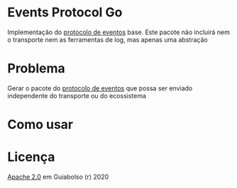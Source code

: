 # Events Protocol Go
Implementação do [protocolo de eventos](https://github.com/GuiaBolso/events-protocol) base. Este pacote não incluirá nem o transporte nem as ferramentas de log, mas apenas uma abstração

# Problema

Gerar o pacote do [protocolo de eventos](https://github.com/GuiaBolso/events-protocol) que possa ser enviado independente do transporte ou do ecossistema

# Como usar

# Licença

[Apache 2.0](https://github.com/GuiaBolso/events-protocol-go/blob/master/LICENSE) em Guiabolso (r) 2020